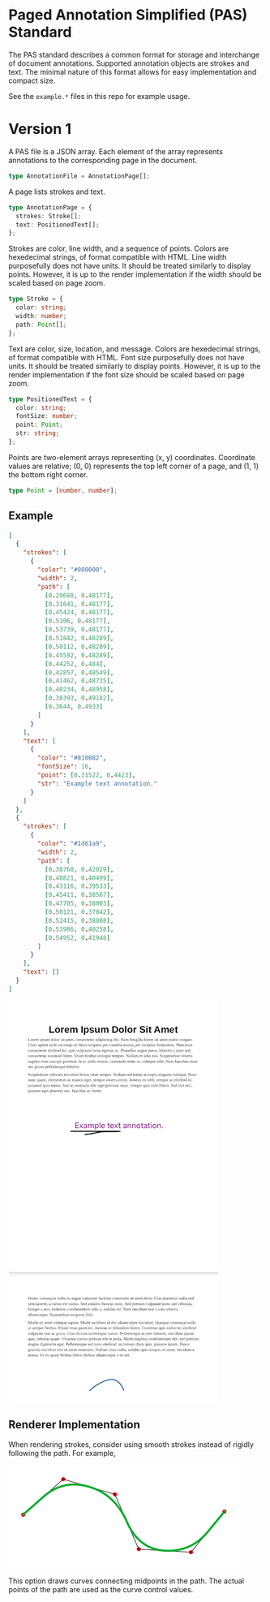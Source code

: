 # Paged Annotation Simplified (PAS) Standard

The PAS standard describes a common format for storage and interchange of
document annotations. Supported annotation objects are strokes and text. The
minimal nature of this format allows for easy implementation and compact size.

See the `example.*` files in this repo for example usage.

# Version 1

A PAS file is a JSON array. Each element of the array represents annotations to
the corresponding page in the document.

```ts
type AnnotationFile = AnnotationPage[];
```

A page lists strokes and text.

```ts
type AnnotationPage = {
  strokes: Stroke[];
  text: PositionedText[];
};
```

Strokes are color, line width, and a sequence of points. Colors are hexedecimal
strings, of format compatible with HTML. Line width purposefully does not have
units. It should be treated similarly to display points. However, it is up to
the render implementation if the width should be scaled based on page zoom.

```ts
type Stroke = {
  color: string;
  width: number;
  path: Point[];
};
```

Text are color, size, location, and message. Colors are hexedecimal strings, of
format compatible with HTML. Font size purposefully does not have units. It
should be treated similarly to display points. However, it is up to the render
implementation if the font size should be scaled based on page zoom.

```ts
type PositionedText = {
  color: string;
  fontSize: number;
  point: Point;
  str: string;
};
```

Points are two-element arrays representing (x, y) coordinates. Coordinate values
are relative; (0, 0) represents the top left corner of a page, and (1, 1) the
bottom right corner.

```ts
type Point = [number, number];
```

## Example

```json
[
  {
    "strokes": [
      {
        "color": "#000000",
        "width": 2,
        "path": [
          [0.29688, 0.48177],
          [0.31641, 0.48177],
          [0.45424, 0.48177],
          [0.5106, 0.48177],
          [0.53739, 0.48177],
          [0.51842, 0.48289],
          [0.50112, 0.48289],
          [0.45592, 0.48289],
          [0.44252, 0.484],
          [0.42857, 0.48549],
          [0.41462, 0.48735],
          [0.40234, 0.48958],
          [0.38393, 0.49182],
          [0.3644, 0.4933]
        ]
      }
    ],
    "text": [
      {
        "color": "#810082",
        "fontSize": 16,
        "point": [0.31522, 0.4423],
        "str": "Example text annotation."
      }
    ]
  },
  {
    "strokes": [
      {
        "color": "#1d61a9",
        "width": 2,
        "path": [
          [0.38768, 0.42029],
          [0.40821, 0.40499],
          [0.43116, 0.39533],
          [0.45411, 0.38567],
          [0.47705, 0.38003],
          [0.50121, 0.37842],
          [0.52415, 0.38808],
          [0.53986, 0.40258],
          [0.54952, 0.41948]
        ]
      }
    ],
    "text": []
  }
]
```

![Rendered Annotations](img/example-render.png)

## Renderer Implementation

When rendering strokes, consider using smooth strokes instead of rigidly
following the path. For example,

![Rendered Annotations](img/control-points.png)

This option draws curves connecting midpoints in the path. The actual points of
the path are used as the curve control values.
